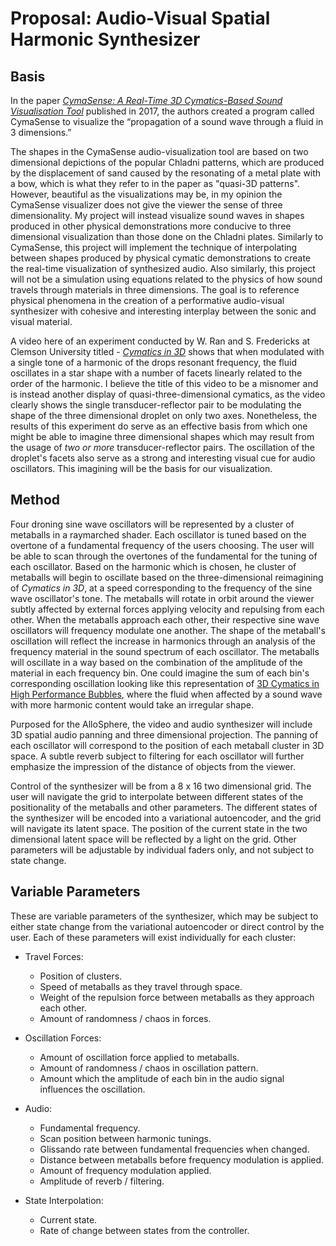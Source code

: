 <h1>Proposal: Audio-Visual Spatial Harmonic Synthesizer</h1>

<h2>Basis</h2>

In the paper [*CymaSense: A Real-Time 3D Cymatics-Based Sound Visualisation Tool*](https://www.researchgate.net/publication/317488460_CymaSense_A_Real-Time_3D_Cymatics-Based_Sound_Visualisation_Tool) published in 2017, the authors created a program called CymaSense to visualize the “propagation of a sound wave through a fluid in 3 dimensions.”

The shapes in the CymaSense audio-visualization tool are based on two dimensional depictions of the popular Chladni patterns, which are produced by the displacement of sand caused by the resonating of a metal plate with a bow, which is what they refer to in the paper as "quasi-3D patterns". However, beautiful as the visualizations may be, in my opinion the CymaSense visualizer does not give the viewer the sense of three dimensionality. My project will instead visualize sound waves in shapes produced in other physical demonstrations more conducive to three dimensional visualization than those done on the Chladni plates. Similarly to CymaSense, this project will implement the technique of interpolating between shapes produced by physical cymatic demonstrations to create the real-time visualization of synthesized audio. Also similarly, this project will not be a simulation using equations related to the physics of how sound travels through materials in three dimensions. The goal is to reference physical phenomena in the creation of a performative audio-visual synthesizer with cohesive and interesting interplay between the sonic and visual material.

A video here of an experiment conducted by W. Ran and S. Fredericks at Clemson University titled - [*Cymatics in 3D*](https://www.youtube.com/watch?v=5qmQynxqGjY) shows that when modulated with a single tone of a harmonic of the drops resonant frequency, the fluid oscillates in a star shape with a number of facets linearly related to the order of the harmonic. I believe the title of this video to be a misnomer and is instead another display of quasi-three-dimensional cymatics, as the video clearly shows the single transducer-reflector pair to be modulating the shape of the three dimensional droplet on only two axes. Nonetheless, the results of this experiment do serve as an effective basis from which one might be able to imagine three dimensional shapes which may result from the usage of *two or more* transducer-reflector pairs. The oscillation of the droplet's facets also serve as a strong and interesting visual cue for audio oscillators. This imagining will be the basis for our visualization.

<h2>Method</h2>

Four droning sine wave oscillators will be represented by a cluster of metaballs in a raymarched shader. Each oscillator is tuned based on the overtone of a fundamental frequency of the users choosing. The user will be able to scan through the overtones of the fundamental for the tuning of each oscillator. Based on the harmonic which is chosen, he cluster of metaballs will begin to oscillate based on the three-dimensional reimagining of *Cymatics in 3D*, at a speed corresponding to the frequency of the sine wave oscillator's tone. The metaballs will rotate in orbit around the viewer subtly affected by external forces applying velocity and repulsing from each other. When the metaballs approach each other, their respective sine wave oscillators will frequency modulate one another. The shape of the metaball's oscillation will reflect the increase in harmonics through an analysis of the frequency material in the sound spectrum of each oscillator. The metaballs will oscillate in a way based on the combination of the amplitude of the material in each frequency bin. One could imagine the sum of each bin's corresponding oscillation looking like this representation of [3D Cymatics in High Performance Bubbles](https://www.hubmedia.ca/news-blog/research-and-development-3d-cymatics-in-high-performance-bubbles), where the fluid when affected by a sound wave with more harmonic content would take an irregular shape.

Purposed for the AlloSphere, the video and audio synthesizer will include 3D spatial audio panning and three dimensional projection. The panning of each oscillator will correspond to the position of each metaball cluster in 3D space. A subtle reverb subject to filtering for each oscillator will further emphasize the impression of the distance of objects from the viewer.

Control of the synthesizer will be from a 8 x 16 two dimensional grid. The user will navigate the grid to interpolate between different states of the positionality of the metaballs and other parameters. The different states of the synthesizer will be encoded into a variational autoencoder, and the grid will navigate its latent space. The position of the current state in the two dimensional latent space will be reflected by a light on the grid. Other parameters will be adjustable by individual faders only, and not subject to state change.

<h2>Variable Parameters</h2>

These are variable parameters of the synthesizer, which may be subject to either state change from the variational autoencoder or direct control by the user. Each of these parameters will exist individually for each cluster:

- Travel Forces:
   - Position of clusters.
   - Speed of metaballs as they travel through space.
   - Weight of the repulsion force between metaballs as they approach each other.
   - Amount of randomness / chaos in forces.

- Oscillation Forces:
   - Amount of oscillation force applied to metaballs.
   - Amount of randomness / chaos in oscillation pattern.
   - Amount which the amplitude of each bin in the audio signal influences the oscillation.

- Audio:
   - Fundamental frequency.
   - Scan position between harmonic tunings.
   - Glissando rate between fundamental frequencies when changed.
   - Distance between metaballs before frequency modulation is applied.
   - Amount of frequency modulation applied.
   - Amplitude of reverb / filtering.

- State Interpolation:
   - Current state.
   - Rate of change between states from the controller.




